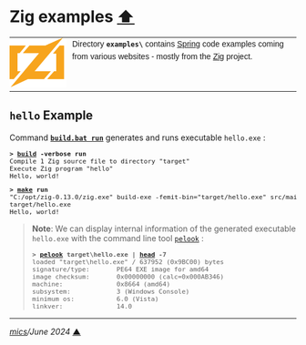 # <span id="top">Zig examples</span> <span style="size:30%;"><a href="../README.md">⬆</a></span>

<table style="font-family:Helvetica,Arial;line-height:1.6;">
  <tr>
  <td style="border:0;padding:0 10px 0 0;min-width:100px;"><a href="https://ziglang.org/"><img style="border:0;" src="../docs/images/zig-logo.svg" width="100" alt="Zig project"/></a></td>
  <td style="border:0;padding:0;vertical-align:text-top;">Directory <strong><code>examples\</code></strong> contains <a href="https://ziglang.org//" alt="Spring">Spring</a> code examples coming from various websites - mostly from the <a href="https://ziglang.org/" rel="external">Zig</a> project.
  </td>
  </tr>
</table>

## <span id="hello">`hello` Example</span>

Command [**`build.bat run`**](./hello/build.bat) generates and runs executable `hello.exe` :

<pre style="font-size:80%;">
<b>&gt; <a href="./hello/build.bat">build</a> -verbose run</b>
Compile 1 Zig source file to directory "target"
Execute Zig program "hello"
Hello, world!
</pre>

<pre style="font-size:80%;">
<b>&gt; <a href="">make</a> run</b>
"C:/opt/zig-0.13.0/zig.exe" build-exe -femit-bin="target/hello.exe" src/main/zig/hello.zig
target/hello.exe
Hello, world!
</pre>

> **Note**: We can display internal information of the generated executable `hello.exe` with the command line tool [`pelook`][pelook] :
> <pre style="font-size:80%;">
> <b>&gt; <a href="https://www.majorgeeks.com/files/details/pelook.html">pelook</a> target\hello.exe | <a href="https://man7.org/linux/man-pages/man1/head.1.html">head</a> -7</b>
> loaded "target\hello.exe" / 637952 (0x9BC00) bytes
> signature/type:       PE64 EXE image for amd64
> image checksum:       0x00000000 (calc=0x000AB346)
> machine:              0x8664 (amd64)
> subsystem:            3 (Windows Console)
> minimum os:           6.0 (Vista)
> linkver:              14.0
> </pre>

***

*[mics](https://lampwww.epfl.ch/~michelou/)/June 2024* [**&#9650;**](#top)
<span id="bottom">&nbsp;</span>

<!-- link refs -->

[pelook]: https://www.majorgeeks.com/files/details/pelook.html
